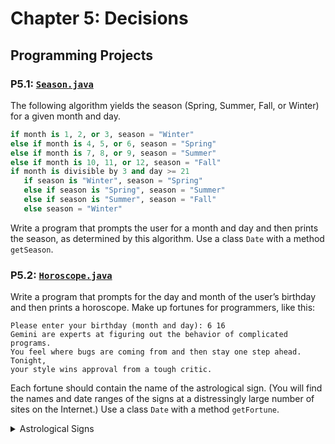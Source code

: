 # Chapter 5: Decisions

## Programming Projects

### P5.1: [`Season.java`](./Season.java)

The following algorithm yields the season (Spring, Summer, Fall, or Winter) for a given month and day.

```py
if month is 1, 2, or 3, season = "Winter"
else if month is 4, 5, or 6, season = "Spring"
else if month is 7, 8, or 9, season = "Summer"
else if month is 10, 11, or 12, season = "Fall"
if month is divisible by 3 and day >= 21
   if season is "Winter", season = "Spring"
   else if season is "Spring", season = "Summer"
   else if season is "Summer", season = "Fall"
   else season = "Winter"
```

Write a program that prompts the user for a month and day and then prints the season, as determined by this algorithm. Use a class `Date` with a method `getSeason`.

### P5.2: [`Horoscope.java`](./Horoscope.java)

Write a program that prompts for the day and month of the user’s birthday and then prints a horoscope. Make up fortunes for programmers, like this:

```
Please enter your birthday (month and day): 6 16
Gemini are experts at figuring out the behavior of complicated programs.
You feel where bugs are coming from and then stay one step ahead. Tonight,
your style wins approval from a tough critic.
```

Each fortune should contain the name of the astrological sign. (You will find the names and date ranges of the signs at a distressingly large number of sites on the Internet.) Use a class `Date` with a method `getFortune`.

<details>
    <summary>Astrological Signs</summary>

| Sign        | Start        | End          |
| ----------- | ------------ | ------------ |
| Aquarius    | January 21   | February 18  |
| Pisces      | February 19  | March 20     |
| Aries       | March 21     | April 19     |
| Taurus      | April 20     | May 20       |
| Gemini      | May 21       | June 20      |
| Cancer      | June 21      | July 22      |
| Leo Dates   | July 23      | August 22    |
| Virgo       | August 23    | September 22 |
| Libra       | September 23 | October 22   |
| Scorpio     | October 23   | November 21  |
| Sagittarius | November 22  | December 21  |
| Capricorn   | December 21  | January 20   |

[Source](https://www.astrology.com/article/zodiac-sign-dates/)

> **Note**
> The start/end dates may vary by 1-2 days.

</details>
